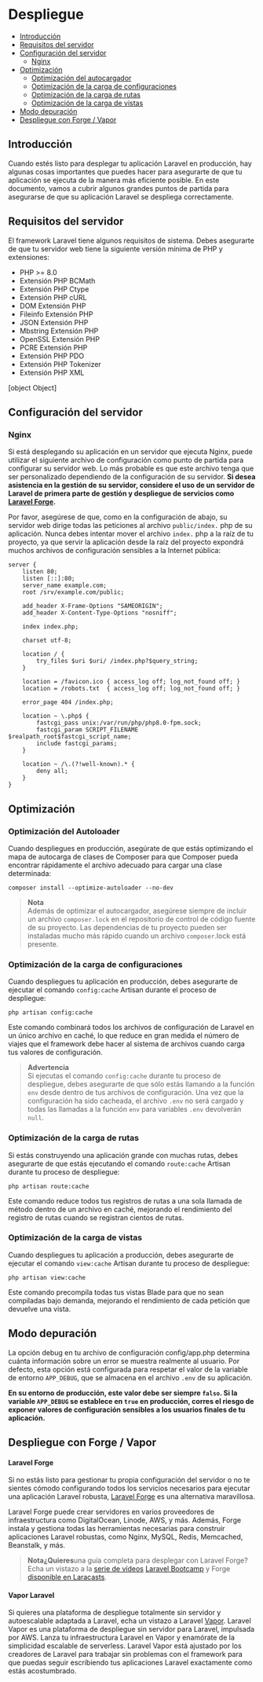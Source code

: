 # Despliegue

- [Introducción](#introduction)
- [Requisitos del servidor](#server-requirements)
- [Configuración del servidor](#server-configuration)
  - [Nginx](#nginx)
- [Optimización](#optimization)
  - [Optimización del autocargador](#autoloader-optimization)
  - [Optimización de la carga de configuraciones](#optimizing-configuration-loading)
  - [Optimización de la carga de rutas](#optimizing-route-loading)
  - [Optimización de la carga de vistas](#optimizing-view-loading)
- [Modo depuración](#debug-mode)
- [Despliegue con Forge / Vapor](#deploying-with-forge-or-vapor)

[]()

## Introducción

Cuando estés listo para desplegar tu aplicación Laravel en producción, hay algunas cosas importantes que puedes hacer para asegurarte de que tu aplicación se ejecuta de la manera más eficiente posible. En este documento, vamos a cubrir algunos grandes puntos de partida para asegurarse de que su aplicación Laravel se despliega correctamente.

[]()

## Requisitos del servidor

El framework Laravel tiene algunos requisitos de sistema. Debes asegurarte de que tu servidor web tiene la siguiente versión mínima de PHP y extensiones:

<div class="content-list" markdown="1"/>

- PHP >= 8.0
- Extensión PHP BCMath
- Extensión PHP Ctype
- Extensión PHP cURL
- DOM Extensión PHP
- Fileinfo Extensión PHP
- JSON Extensión PHP
- Mbstring Extensión PHP
- OpenSSL Extensión PHP
- PCRE Extensión PHP
- Extensión PHP PDO
- Extensión PHP Tokenizer
- Extensión PHP XML

[object Object]

[]()

## Configuración del servidor

[]()

### Nginx

Si está desplegando su aplicación en un servidor que ejecuta Nginx, puede utilizar el siguiente archivo de configuración como punto de partida para configurar su servidor web. Lo más probable es que este archivo tenga que ser personalizado dependiendo de la configuración de su servidor. **Si desea asistencia en la gestión de su servidor, considere el uso de un servidor de Laravel de primera parte de gestión y despliegue de servicios como [Laravel Forge](https://forge.laravel.com).**

Por favor, asegúrese de que, como en la configuración de abajo, su servidor web dirige todas las peticiones al archivo `public/index.` php de su aplicación. Nunca debes intentar mover el archivo `index.` php a la raíz de tu proyecto, ya que servir la aplicación desde la raíz del proyecto expondrá muchos archivos de configuración sensibles a la Internet pública:

```nginx
server {
    listen 80;
    listen [::]:80;
    server_name example.com;
    root /srv/example.com/public;

    add_header X-Frame-Options "SAMEORIGIN";
    add_header X-Content-Type-Options "nosniff";

    index index.php;

    charset utf-8;

    location / {
        try_files $uri $uri/ /index.php?$query_string;
    }

    location = /favicon.ico { access_log off; log_not_found off; }
    location = /robots.txt  { access_log off; log_not_found off; }

    error_page 404 /index.php;

    location ~ \.php$ {
        fastcgi_pass unix:/var/run/php/php8.0-fpm.sock;
        fastcgi_param SCRIPT_FILENAME $realpath_root$fastcgi_script_name;
        include fastcgi_params;
    }

    location ~ /\.(?!well-known).* {
        deny all;
    }
}
```

[]()

## Optimización

[]()

### Optimización del Autoloader

Cuando despliegues en producción, asegúrate de que estás optimizando el mapa de autocarga de clases de Composer para que Composer pueda encontrar rápidamente el archivo adecuado para cargar una clase determinada:

```shell
composer install --optimize-autoloader --no-dev
```

> **Nota**  
> Además de optimizar el autocargador, asegúrese siempre de incluir un archivo `composer.lock` en el repositorio de control de código fuente de su proyecto. Las dependencias de tu proyecto pueden ser instaladas mucho más rápido cuando un archivo `composer`.lock está presente.

[]()

### Optimización de la carga de configuraciones

Cuando despliegues tu aplicación en producción, debes asegurarte de ejecutar el comando `config:cache` Artisan durante el proceso de despliegue:

```shell
php artisan config:cache
```

Este comando combinará todos los archivos de configuración de Laravel en un único archivo en caché, lo que reduce en gran medida el número de viajes que el framework debe hacer al sistema de archivos cuando carga tus valores de configuración.

> **Advertencia**  
> Si ejecutas el comando `config:cache` durante tu proceso de despliegue, debes asegurarte de que sólo estás llamando a la función `env` desde dentro de tus archivos de configuración. Una vez que la configuración ha sido cacheada, el archivo `.env` no será cargado y todas las llamadas a la función `env` para variables `.env` devolverán `null`.

[]()

### Optimización de la carga de rutas

Si estás construyendo una aplicación grande con muchas rutas, debes asegurarte de que estás ejecutando el comando `route:cache` Artisan durante tu proceso de despliegue:

```shell
php artisan route:cache
```

Este comando reduce todos tus registros de rutas a una sola llamada de método dentro de un archivo en caché, mejorando el rendimiento del registro de rutas cuando se registran cientos de rutas.

[]()

### Optimización de la carga de vistas

Cuando despliegues tu aplicación a producción, debes asegurarte de ejecutar el comando `view:cache` Artisan durante tu proceso de despliegue:

```shell
php artisan view:cache
```

Este comando precompila todas tus vistas Blade para que no sean compiladas bajo demanda, mejorando el rendimiento de cada petición que devuelve una vista.

[]()

## Modo depuración

La opción debug en tu archivo de configuración config/app.php determina cuánta información sobre un error se muestra realmente al usuario. Por defecto, esta opción está configurada para respetar el valor de la variable de entorno `APP_DEBUG`, que se almacena en el archivo `.env` de su aplicación.

**En su entorno de producción, este valor debe ser siempre `falso`. Si la variable `APP_DEBUG` se establece en `true` en producción, corres el riesgo de exponer valores de configuración sensibles a los usuarios finales de tu aplicación.**

[]()

## Despliegue con Forge / Vapor

[]()

#### Laravel Forge

Si no estás listo para gestionar tu propia configuración del servidor o no te sientes cómodo configurando todos los servicios necesarios para ejecutar una aplicación Laravel robusta, [Laravel Forge](https://forge.laravel.com) es una alternativa maravillosa.

Laravel Forge puede crear servidores en varios proveedores de infraestructura como DigitalOcean, Linode, AWS, y más. Además, Forge instala y gestiona todas las herramientas necesarias para construir aplicaciones Laravel robustas, como Nginx, MySQL, Redis, Memcached, Beanstalk, y más.

> **Nota¿Quieres**una guía completa para desplegar con Laravel Forge? Echa un vistazo a la [serie de vídeos](https://laracasts.com/series/learn-laravel-forge-2022-edition) [Laravel Bootcamp](https://bootcamp.laravel.com/deploying) y Forge [disponible en Laracasts](https://laracasts.com/series/learn-laravel-forge-2022-edition).

[]()

#### Vapor Laravel

Si quieres una plataforma de despliegue totalmente sin servidor y autoescalable adaptada a Laravel, echa un vistazo a Laravel [Vapor](https://vapor.laravel.com). Laravel Vapor es una plataforma de despliegue sin servidor para Laravel, impulsada por AWS. Lanza tu infraestructura Laravel en Vapor y enamórate de la simplicidad escalable de serverless. Laravel Vapor está ajustado por los creadores de Laravel para trabajar sin problemas con el framework para que puedas seguir escribiendo tus aplicaciones Laravel exactamente como estás acostumbrado.
